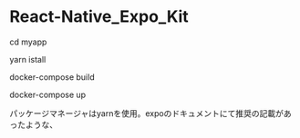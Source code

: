 # React-Native_Expo_Kit

cd myapp

yarn istall

docker-compose build

docker-compose up

パッケージマネージャはyarnを使用。expoのドキュメントにて推奨の記載があったような、
